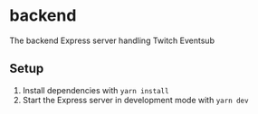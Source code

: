 # backend

The backend Express server handling Twitch Eventsub

## Setup
1. Install dependencies with `yarn install`
2. Start the Express server in development mode with `yarn dev`
